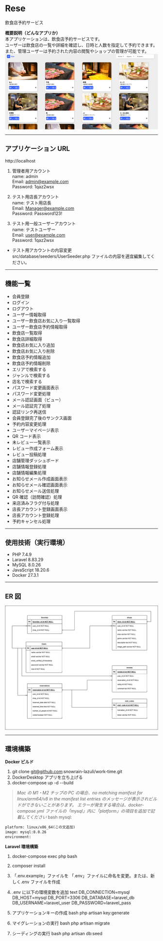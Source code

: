 # Rese

飲食店予約サービス  
  
**概要説明（どんなアプリか）**  
本アプリケーションは、飲食店予約サービスです。  
ユーザーは飲食店の一覧や詳細を確認し、日時と人数を指定して予約できます。  
また、管理ユーザーは予約された内容の閲覧やショップの管理が可能です。  
![トップ画面](top.png)

---

## アプリケーション URL
http://localhost

1. 管理者用アカウント  
   name: admin  
   Email: admin@example.com  
   Password: 1qaz2wsx  
  
2. テスト用店長アカウント  
   name: テスト用店長  
   Email: Manager@example.com  
   Password: Password123!  
  
3. テスト用一般ユーザーアカウント  
   name: テストユーザー  
   Email: user@example.com  
   Password: 1qaz2wsx  
  
- テスト用アカウントの内容変更  
  src/database/seeders/UserSeeder.php ファイルの内容を適宜編集してください。

---

## 機能一覧

- 会員登録
- ログイン
- ログアウト
- ユーザー情報取得
- ユーザー飲食店お気に入り一覧取得
- ユーザー飲食店予約情報取得
- 飲食店一覧取得
- 飲食店詳細取得
- 飲食店お気に入り追加
- 飲食店お気に入り削除
- 飲食店予約情報追加
- 飲食店予約情報削除
- エリアで検索する
- ジャンルで検索する
- 店名で検索する
- パスワード変更画面表示
- パスワード変更処理
- メール認証画面（ビュー）
- メール認証完了処理
- 認証リンク再送信
- 会員登録完了後のサンクス画面
- 予約内容変更処理
- ユーザーマイページ表示
- QR コード表示
- 未レビュー一覧表示
- レビュー作成フォーム表示
- レビュー投稿処理
- 店舗管理ダッシュボード
- 店舗情報登録処理
- 店舗情報編集処理
- お知らせメール作成画面表示
- お知らせメール確認画面表示
- お知らせメール送信処理
- QR 確認（訪問確認）処理
- 来店済みフラグ付与処理
- 店長アカウント登録画面表示
- 店長アカウント登録処理
- 予約キャンセル処理

---

## 使用技術（実行環境）

- PHP 7.4.9
- Laravel 8.83.29
- MySQL 8.0.26
- JavaScript 18.20.6
- Docker 27.3.1

---

## ER 図

![ER図](erd.png)

---

## 環境構築

**Docker ビルド**

1. git clone git@github.com:snowrain-lazuli/work-time.git
2. DockerDesktop アプリを立ち上げる
3. docker-compose up -d --build

> _Mac の M1・M2 チップの PC の場合、no matching manifest for linux/arm64/v8 in the manifest list entries のメッセージが表示されビルドができないことがあります。
> エラーが発生する場合は、docker-compose.yml ファイルの「mysql」内に「platform」の項目を追加で記載してください_
> bash
> mysql:

    platform: linux/x86_64(この文追加)
    image: mysql:8.0.26
    environment:

**Laravel 環境構築**

1. docker-compose exec php bash
2. composer install
3. 「.env.example」ファイルを 「.env」ファイルに命名を変更。または、新しく.env ファイルを作成
4. .env に以下の環境変数を追加
   text
   DB_CONNECTION=mysql
   DB_HOST=mysql
   DB_PORT=3306
   DB_DATABASE=laravel_db
   DB_USERNAME=laravel_user
   DB_PASSWORD=laravel_pass

5. アプリケーションキーの作成
   bash
   php artisan key:generate

6. マイグレーションの実行
   bash
   php artisan migrate

7. シーディングの実行
   bash
   php artisan db:seed
